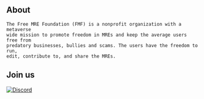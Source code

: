 ## About
```
The Free MRE Foundation (FMF) is a nonprofit organization with a metaverse
wide mission to promote freedom in MREs and keep the average users free from
predatory businesses, bullies and scams. The users have the freedom to run,
edit, contribute to, and share the MREs.
```

## Join us
[![Discord](https://img.shields.io/badge/Discord-%237289DA.svg?style=for-the-badge&logo=discord&logoColor=white)](https://discord.gg/yStWGYcgKJ)

